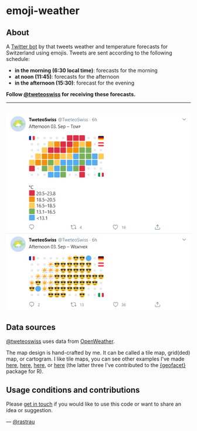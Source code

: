 # emoji-weather

## About
A [Twitter bot](https://twitter.com/tweteoswiss) by that tweets weather and temperature forecasts for Switzerland using emojis. Tweets are sent according to the following schedule:
- **in the morning (6:30 local time)**: forecasts for the morning
- **at noon (11:45)**: forecasts for the afternoon
- **in the afternoon (15:30)**: forecast for the evening

**Follow [@tweteoswiss](https://twitter.com/tweteoswiss) for receiving these forecasts.**

---
![Preview](https://raw.githubusercontent.com/rastrau/emoji-weather/master/assets/preview.png)
---

## Data sources
[@tweteoswiss](https://twitter.com/tweteoswiss) uses data from [OpenWeather](https://openweathermap.org). 

The map design is hand-crafted by me. It can be called a tile map, grid(ded) map, or cartogram. I like tile maps, you can see other examples I've made [here](https://github.com/ebp-group/Switzerland_Tilemap), [here](https://rastrau.shinyapps.io/covid-us), [here](https://rastrau.shinyapps.io/covid-eu), or [here](https://rastrau.shinyapps.io/covidmonitor/) (the latter three I've contributed to the [{geofacet}](https://hafen.github.io/geofacet/) package for R).

## Usage conditions and contributions
Please [get in touch](mailto:tweteoswiss@ralphstraumann.ch) if you would like to use this code or want to share an idea or suggestion.

&mdash; [@rastrau](https://twitter.com/rastrau) 
